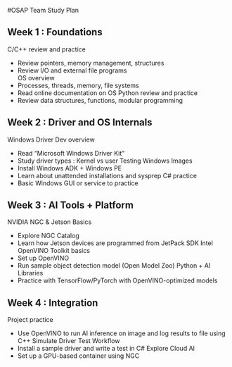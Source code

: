 #OSAP Team Study Plan

## Week 1 : Foundations
C/C++ review and practice
- Review pointers, memory management, structures
- Review I/O and external file programs  
OS overview
- Processes, threads, memory, file systems
- Read online documentation on OS
Python review and practice
- Review data structures, functions, modular programming

## Week 2 : Driver and OS Internals
Windows Driver Dev overview
- Read “Microsoft Windows Driver Kit” 
- Study driver types : Kernel vs user
Testing Windows Images
- Install Windows ADK + Windows PE
- Learn about unattended installations and sysprep
C# practice 
- Basic Windows GUI or service to practice

## Week 3 : AI Tools + Platform
NVIDIA NGC & Jetson Basics
- Explore NGC Catalog
- Learn how Jetson devices are programmed from JetPack SDK
Intel OpenVINO Toolkit basics
- Set up OpenVINO
- Run sample object detection model (Open Model Zoo)
Python + AI Libraries
- Practice with TensorFlow/PyTorch with OpenVINO-optimized models

## Week 4 : Integration
Project practice
- Use OpenVINO to run AI inference on image and log results to file using C++
Simulate Driver Test Workflow
- Install a sample driver and write a test in C#
Explore Cloud AI
- Set up a GPU-based container using NGC
